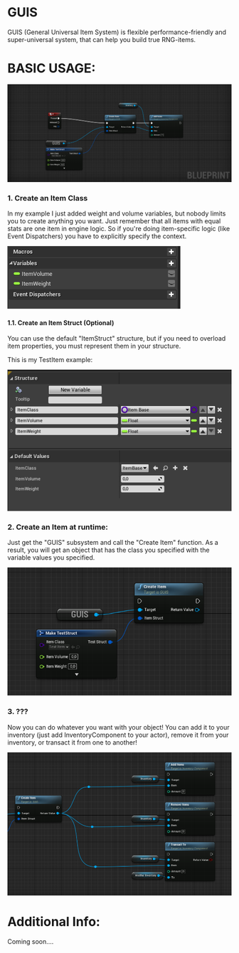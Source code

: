 ﻿# GUIS

GUIS (General Universal Item System) is flexible performance-friendly and super-universal system, that can help you build true RNG-items.

# BASIC USAGE:

![alt text](https://github.com/CayzerOK/GUIS/blob/master/Docs/basic_usage.png "Item Class Example")

### 1. Create an Item Class
In my example I just added weight and volume variables, but nobody limits you to create anything you want. Just remember that all items with equal stats are one item in engine logic. So if you're doing item-specific logic (like Event Dispatchers) you have to explicitly specify the context.

![alt text](https://github.com/CayzerOK/GUIS/blob/master/Docs/test_stats.png "Item Class Example")

#### 1.1. Create an Item Struct (Optional)
You can use the default "ItemStruct" structure, but if you need to overload item properties, you must represent them in your structure.

This is my TestItem example:

![alt text](https://github.com/CayzerOK/GUIS/blob/master/Docs/example_struct.png "Item Structure Example")

### 2. Create an Item at runtime:
Just get the "GUIS" subsystem and call the "Create Item" function.
As a result, you will get an object that has the class you specified with the variable values you specified.

![alt text](https://github.com/CayzerOK/GUIS/blob/master/Docs/item_creation.png "Item Creation")

### 3. ???
Now you can do whatever you want with your object! You can add it to your inventory (just add InventoryComponent to your actor), remove it from your inventory, or transact it from one to another!

![alt text](https://github.com/CayzerOK/GUIS/blob/master/Docs/invventory_functions.png "Inventory Functions")

# Additional Info:

Coming soon....
